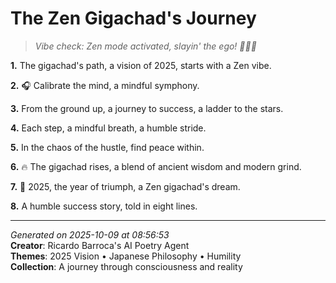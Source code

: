 # The Zen Gigachad's Journey

> *Vibe check: Zen mode activated, slayin' the ego! 🧘‍♀️💯*

**1.** The gigachad's path, a vision of 2025, starts with a Zen vibe.


**2.** 🎧 Calibrate the mind, a mindful symphony.


**3.** From the ground up, a journey to success, a ladder to the stars.


**4.** Each step, a mindful breath, a humble stride.


**5.** In the chaos of the hustle, find peace within.


**6.** 🔥 The gigachad rises, a blend of ancient wisdom and modern grind.


**7.** 🎉 2025, the year of triumph, a Zen gigachad's dream.


**8.** A humble success story, told in eight lines.



---

*Generated on 2025-10-09 at 08:56:53*  
**Creator**: Ricardo Barroca's AI Poetry Agent  
**Themes**: 2025 Vision • Japanese Philosophy • Humility  
**Collection**: A journey through consciousness and reality